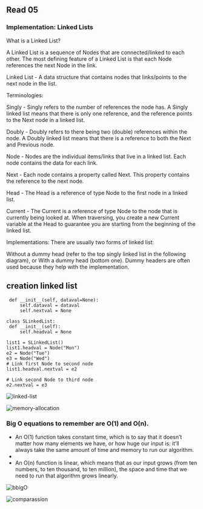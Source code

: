 ## Read 05
### Implementation: Linked Lists

What is a Linked List? 

A Linked List is a sequence of Nodes that are connected/linked to each other. The most defining feature of a Linked List is that each Node references the next Node in the link.


Linked List -
A data structure that contains nodes that links/points to the next node in the list.


Terminologies:

Singly - 
Singly refers to the number of references the node has. A Singly linked list means that there is only one reference, and the reference points to the Next node in a linked list.

Doubly - 
Doubly refers to there being two (double) references within the node. A Doubly linked list means that there is a reference to both the Next and Previous node.

Node - 
Nodes are the individual items/links that live in a linked list. Each node contains the data for each link.

Next -
Each node contains a property called Next. This property contains the reference to the next node.

Head -
The Head is a reference of type Node to the first node in a linked list.

Current -
The Current is a reference of type Node to the node that is currently being looked at. When traversing, you create a new Current variable at the Head to guarantee you are starting from the beginning of the linked list.


Implementations: There are usually two forms of linked list:

Without a dummy head (refer to the top singly linked list in the following diagram), or
With a dummy head (bottom one). Dummy headers are often used because they help with the implementation.

## creation linked list
   ```   class Node:
    def __init__(self, dataval=None):
        self.dataval = dataval
        self.nextval = None

class SLinkedList:
    def __init__(self):
        self.headval = None

list1 = SLinkedList()
list1.headval = Node("Mon")
e2 = Node("Tue")
e3 = Node("Wed")
# Link first Node to second node
list1.headval.nextval = e2

# Link second Node to third node
e2.nextval = e3
   ```



![linked-list](https://i.ytimg.com/vi/HNCMqOVj-VA/maxresdefault.jpg)


![memory-allocation](https://miro.medium.com/max/2400/1*G43FVT5xJ1n1QDKVNZUxXQ.jpeg)


 ###  Big O equations to remember are O(1) and O(n).
 
 + An O(1) function takes constant time, which is to say that it doesn’t matter how many elements we have, or how huge our input is: it’ll always take the same amount of time and memory to run our algorithm.
 + 
 + An O(n) function is linear, which means that as our input grows (from ten numbers, to ten thousand, to ten million), the space and time that we need to run that algorithm grows linearly.
 

![bbigO](https://miro.medium.com/max/2400/1*FC0XX0-9Vx7yCS0dTS2Zrw.jpeg)



![comparassion](https://miro.medium.com/max/2400/1*cUehR5S18XSoVLaPNfNzlA.jpeg)

